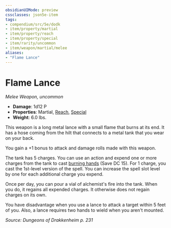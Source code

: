 ```yaml
---
obsidianUIMode: preview
cssclasses: json5e-item
tags:
- compendium/src/5e/dodk
- item/property/martial
- item/property/reach
- item/property/special
- item/rarity/uncommon
- item/weapon/martial/melee
aliases: 
- "Flame Lance"
---
```

# Flame Lance
*Melee Weapon, uncommon*  

- **Damage**: 1d12 P
- **Properties**: Martial, [Reach](/Systems/5e/rules/item-properties.md#Reach), [Special](/Systems/5e/rules/item-properties.md#Special)
- **Weight**: 6.0 lbs.

This weapon is a long metal lance with a small flame that burns at its end. It has a hose coming from the hilt that connects to a metal tank that you wear on your back.

You gain a +1 bonus to attack and damage rolls made with this weapon.

The tank has 5 charges. You can use an action and expend one or more charges from the tank to cast [burning hands](/Systems/5e/spells/burning-hands.md) (Save DC 15). For 1 charge, you cast the 1st-level version of the spell. You can increase the spell slot level by one for each additional charge you expend.

Once per day, you can pour a vial of alchemist's fire into the tank. When you do, it regains all expended charges. It otherwise does not regain charges on its own.

You have disadvantage when you use a lance to attack a target within 5 feet of you. Also, a lance requires two hands to wield when you aren't mounted.

*Source: Dungeons of Drakkenheim p. 231*